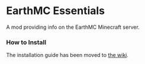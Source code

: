 # EarthMC Essentials
A mod providing info on the EarthMC Minecraft server.

### How to Install
The installation guide has been moved to [the wiki](https://github.com/Warriorrrr/EarthMCEssentials/wiki).
